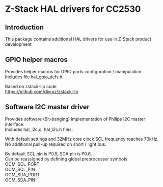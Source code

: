 # Z-Stack HAL drivers for CC2530
## Introduction
This package contains additional HAL drivers for use in Z-Stack product development

## GPIO helper macros
Provides helper macros for GPIO ports configuration / manipulation  
Includes file hal_gpio_defs.h

Based on zstack-lib code  
https://github.com/diyruz/zstack-lib

## Software I2C master driver
Provides software (Bit-banging) implementation of Philips I2C master interface.  
Includes hal_i2c.c, hal_i2c.h files.

With default settings and 32MHz core clock SCL frequency reaches 70kHz.  
No additional pull-up required on short / light bus.

By default SCL pin is P0.5, SDA pin is P0.6.  
Can be reassigned by defining global preprocessor symbols  
  OCM_SCL_PORT  
  OCM_SCL_PIN  
  OCM_SDA_PORT  
  OCM_SDA_PIN  
